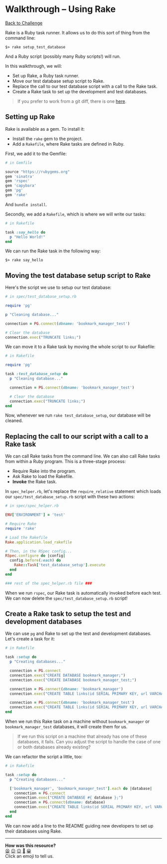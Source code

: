 # Walkthrough – Using Rake

[Back to Challenge](../using_rake.md)

Rake is a Ruby task runner. It allows us to do this sort of thing from the command line:

```
$> rake setup_test_database
```

And a Ruby script (possibly many Ruby scripts!) will run.

In this walkthrough, we will:

- Set up Rake, a Ruby task runner.
- Move our test database setup script to Rake.
- Replace the call to our test database script with a call to the Rake task.
- Create a Rake task to set up the development and test databases.

> If you prefer to work from a git diff, there is one [here](https://github.com/sjmog/bookmark_manager/commit/a115785c9dcc63584b1766e0e168a26d61b15750).

## Setting up Rake

Rake is available as a gem. To install it:

- Install the `rake` gem to the project.
- Add a `Rakefile`, where Rake tasks are defined in Ruby.

First, we add it to the Gemfile:

```ruby
# in Gemfile

source "https://rubygems.org"
gem 'sinatra'
gem 'rspec'
gem 'capybara'
gem 'pg'
gem 'rake'
```

And `bundle install`.

Secondly, we add a `Rakefile`, which is where we will write our tasks:

```ruby
# in Rakefile

task :say_hello do
  p "Hello World!"
end
```

We can run the Rake task in the following way:

```
$> rake say_hello
```

## Moving the test database setup script to Rake

Here's the script we use to setup our test database:

```ruby
# in spec/test_database_setup.rb

require 'pg'

p "Cleaning database..."

connection = PG.connect(dbname: 'bookmark_manager_test')

# Clear the database
connection.exec("TRUNCATE links;")
```

We can move it to a Rake task by moving the whole script to our Rakefile:

```ruby
# in Rakefile

require 'pg'

task :test_database_setup do
  p "Cleaning database..."

  connection = PG.connect(dbname: 'bookmark_manager_test')

  # Clear the database
  connection.exec("TRUNCATE links;")
end
```

Now, whenever we run `rake test_database_setup`, our database will be cleaned.

## Replacing the call to our script with a call to a Rake task

We can call Rake tasks from the command line. We can also call Rake tasks from within a Ruby program. This is a three-stage process:

- Require Rake into the program.
- Ask Rake to load the Rakefile.
- **Invoke** the Rake task.

In `spec_helper.rb`, let's replace the `require_relative` statement which loads our `spec/test_database_setup.rb` script with these two actions:

```ruby
# in spec/spec_helper.rb

ENV['ENVIRONMENT'] = 'test'

# Require Rake
require 'rake'

# Load the Rakefile
Rake.application.load_rakefile

# Then, in the RSpec config...
RSpec.configure do |config|
  config.before(:each) do
    Rake::Task['test_database_setup'].execute
  end
end

### rest of the spec_helper.rb file ###
```

When we run `rspec`, our Rake task is automatically invoked before each test. We can now delete the `spec/test_database_setup.rb` script!

## Create a Rake task to setup the test and development databases

We can use `pg` and Rake to set up the test and development databases. Let's create a task for it:

```ruby
# in Rakefile

task :setup do
  p "Creating databases..."

  connection = PG.connect
  connection.exec("CREATE DATABASE bookmark_manager;")
  connection.exec("CREATE DATABASE bookmark_manager_test;")

  connection = PG.connect(dbname: 'bookmark_manager')
  connection.exec("CREATE TABLE links(id SERIAL PRIMARY KEY, url VARCHAR(60));")

  connection = PG.connect(dbname: 'bookmark_manager_test')
  connection.exec("CREATE TABLE links(id SERIAL PRIMARY KEY, url VARCHAR(60));")
end
```

When we run this Rake task on a machine without `bookmark_manager` or `bookmark_manager_test` databases, it will create them for us.

> If we run this script on a machine that already has one of these databases, it fails. Can you adjust the script to handle the case of one or both databases already existing?

We can refactor the script a little, too:

```ruby
# in Rakefile

task :setup do
  p "Creating databases..."

  ['bookmark_manager', 'bookmark_manager_test'].each do |database|
    connection = PG.connect
    connection.exec("CREATE DATABASE #{ database };")
    connection = PG.connect(dbname: database)
    connection.exec("CREATE TABLE links(id SERIAL PRIMARY KEY, url VARCHAR(60));")
  end
end
```

We can now add a line to the README guiding new developers to set up their databases using Rake.

<!-- BEGIN GENERATED SECTION DO NOT EDIT -->

---

**How was this resource?**  
[😫](https://airtable.com/shrUJ3t7KLMqVRFKR?prefill_Repository=makersacademy/course&prefill_File=bookmark_manager/walkthroughs/using_rake.md&prefill_Sentiment=😫) [😕](https://airtable.com/shrUJ3t7KLMqVRFKR?prefill_Repository=makersacademy/course&prefill_File=bookmark_manager/walkthroughs/using_rake.md&prefill_Sentiment=😕) [😐](https://airtable.com/shrUJ3t7KLMqVRFKR?prefill_Repository=makersacademy/course&prefill_File=bookmark_manager/walkthroughs/using_rake.md&prefill_Sentiment=😐) [🙂](https://airtable.com/shrUJ3t7KLMqVRFKR?prefill_Repository=makersacademy/course&prefill_File=bookmark_manager/walkthroughs/using_rake.md&prefill_Sentiment=🙂) [😀](https://airtable.com/shrUJ3t7KLMqVRFKR?prefill_Repository=makersacademy/course&prefill_File=bookmark_manager/walkthroughs/using_rake.md&prefill_Sentiment=😀)  
Click an emoji to tell us.

<!-- END GENERATED SECTION DO NOT EDIT -->
